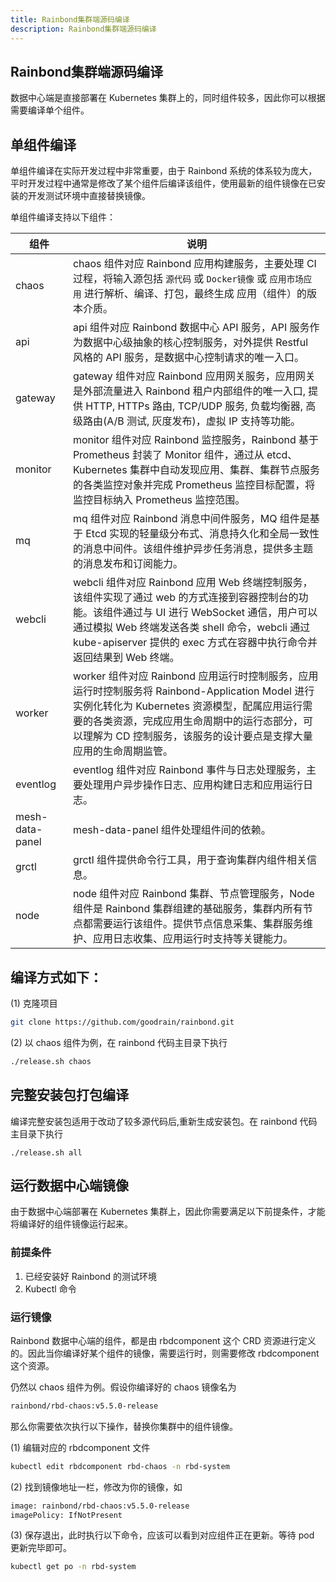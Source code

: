 ```yaml
---
title: Rainbond集群端源码编译
description: Rainbond集群端源码编译
---
```


## Rainbond集群端源码编译

数据中心端是直接部署在 Kubernetes 集群上的，同时组件较多，因此你可以根据需要编译单个组件。

## 单组件编译

单组件编译在实际开发过程中⾮常重要，由于 Rainbond 系统的体系较为庞⼤，平时开发过程中通常是修改了某个组件后编译该组件，使⽤最新的组件镜像在已安装的开发测试环境中直接替换镜像。

单组件编译支持以下组件：

| 组件            | 说明                                                         |
| --------------- | ------------------------------------------------------------ |
| chaos           | chaos 组件对应 Rainbond 应用构建服务，主要处理 CI 过程，将输入源包括 `源代码` 或 `Docker镜像` 或 `应用市场应用` 进行解析、编译、打包，最终生成 应用（组件）的版本介质。 |
| api             | api 组件对应 Rainbond 数据中心 API 服务，API 服务作为数据中心级抽象的核心控制服务，对外提供 Restful 风格的 API 服务，是数据中心控制请求的唯一入口。 |
| gateway         | gateway 组件对应 Rainbond 应用网关服务，应用网关是外部流量进入 Rainbond 租户内部组件的唯一入口, 提供 HTTP, HTTPs 路由, TCP/UDP 服务, 负载均衡器, 高级路由(A/B 测试, 灰度发布)，虚拟 IP 支持等功能。 |
| monitor         | monitor 组件对应 Rainbond 监控服务，Rainbond 基于 Prometheus 封装了 Monitor 组件，通过从 etcd、Kubernetes 集群中自动发现应用、集群、集群节点服务的各类监控对象并完成 Prometheus 监控目标配置，将监控目标纳入 Prometheus 监控范围。 |
| mq              | mq 组件对应 Rainbond 消息中间件服务，MQ 组件是基于 Etcd 实现的轻量级分布式、消息持久化和全局一致性的消息中间件。该组件维护异步任务消息，提供多主题的消息发布和订阅能力。 |
| webcli          | webcli 组件对应 Rainbond 应用 Web 终端控制服务，该组件实现了通过 web 的方式连接到容器控制台的功能。该组件通过与 UI 进行 WebSocket 通信，用户可以通过模拟 Web 终端发送各类 shell 命令，webcli 通过 kube-apiserver 提供的 exec 方式在容器中执行命令并返回结果到 Web 终端。 |
| worker          | worker 组件对应 Rainbond 应用运行时控制服务，应用运行时控制服务将 Rainbond-Application Model 进行实例化转化为 Kubernetes 资源模型，配属应用运行需要的各类资源，完成应用生命周期中的运行态部分，可以理解为 CD 控制服务，该服务的设计要点是支撑大量应用的生命周期监管。 |
| eventlog        | eventlog 组件对应 Rainbond 事件与日志处理服务，主要处理用户异步操作日志、应用构建日志和应用运行日志。 |
| mesh-data-panel | mesh-data-panel 组件处理组件间的依赖。                       |
| grctl           | grctl 组件提供命令行工具，用于查询集群内组件相关信息。       |
| node            | node 组件对应 Rainbond 集群、节点管理服务，Node 组件是 Rainbond 集群组建的基础服务，集群内所有节点都需要运行该组件。提供节点信息采集、集群服务维护、应用日志收集、应用运行时支持等关键能力。 |


## 编译⽅式如下：

(1) 克隆项目

```bash
git clone https://github.com/goodrain/rainbond.git
```

(2) 以 chaos 组件为例，在 rainbond 代码主目录下执行

```bash
./release.sh chaos
```

## 完整安装包打包编译

编译完整安装包适⽤于改动了较多源代码后,重新⽣成安装包。在 rainbond 代码主⽬录下执⾏

```
./release.sh all
```

## 运行数据中心端镜像

由于数据中心端部署在 Kubernetes 集群上，因此你需要满足以下前提条件，才能将编译好的组件镜像运行起来。

### 前提条件

1. 已经安装好 Rainbond 的测试环境
2. Kubectl 命令

### 运行镜像

Rainbond 数据中心端的组件，都是由 rbdcomponent 这个 CRD 资源进行定义的。因此当你编译好某个组件的镜像，需要运行时，则需要修改 rbdcomponent 这个资源。

仍然以 chaos 组件为例。假设你编译好的 chaos 镜像名为

```Bash
rainbond/rbd-chaos:v5.5.0-release
```

那么你需要依次执行以下操作，替换你集群中的组件镜像。

(1) 编辑对应的 rbdcomponent 文件

```Bash
kubectl edit rbdcomponent rbd-chaos -n rbd-system
```

(2) 找到镜像地址一栏，修改为你的镜像，如

```Bash
image: rainbond/rbd-chaos:v5.5.0-release
imagePolicy: IfNotPresent
```

(3) 保存退出，此时执行以下命令，应该可以看到对应组件正在更新。等待 pod 更新完毕即可。

```Bash
kubectl get po -n rbd-system
```
